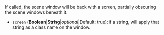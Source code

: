 If called, the scene window will be back with a screen, partially obscuring the scene windows beneath it.

* `screen` (**Boolean**|**String**|_optional_|Default: true): if a string, will apply that string as a class name on the window.

